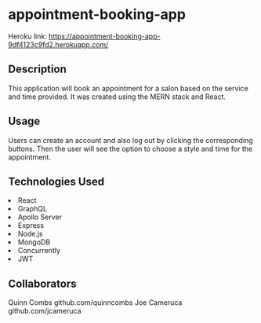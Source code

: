 # appointment-booking-app
Heroku link: https://appointment-booking-app-9df4123c9fd2.herokuapp.com/

## Description
This application will book an appointment for a salon based on the service and time provided. It was created using the MERN stack and React.

## Usage
Users can create an account and also log out by clicking the corresponding buttons. Then the user will see the option to choose a style and time for the appointment.

## Technologies Used
<li>React</li>
<li>GraphQL</li>
<li>Apollo Server</li>
<li>Express</li>
<li>Node.js</li>
<li>MongoDB</li>
<li>Concurrently</li>
<li>JWT</li>

## Collaborators
Quinn Combs github.com/quinncombs
Joe Cameruca github.com/jcameruca
